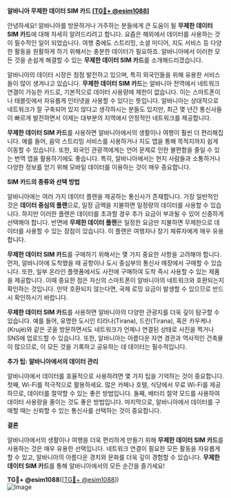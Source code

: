 **알바니아 무제한 데이터 SIM 카드 [[TG💪+ @esim1088](https://t.me/s/esim1088)]**

안녕하세요! 알바니아를 방문하거나 거주하는 분들에게 큰 도움이 될 **무제한 데이터 SIM 카드**에 대해 자세히 알려드리려고 합니다. 요즘은 해외에서 데이터를 사용하는 것이 필수적인 일이 되었습니다. 여행 중에도 스트리밍, 소셜 미디어, 지도 서비스 등 다양한 활동을 원활하게 하기 위해서는 충분한 데이터가 필요하죠. 알바니아에서 이러한 모든 것을 손쉽게 해결할 수 있는 **무제한 데이터 SIM 카드**를 소개해드리겠습니다.

알바니아의 데이터 시장은 점점 발전하고 있으며, 특히 외국인들을 위해 유용한 서비스들이 많이 생겨나고 있습니다. **무제한 데이터 SIM 카드**는 알바니아 전역에서 네트워크 연결이 가능한 카드로, 기본적으로 데이터 사용량에 제한이 없습니다. 이는 스마트폰이나 태블릿에서 자유롭게 인터넷을 사용할 수 있다는 뜻입니다. 알바니아는 상대적으로 네트워크가 잘 구축되어 있지 않다고 생각하시는 분들도 있지만, 최근 몇 년간 통신사들이 빠르게 발전하면서 이제는 대부분의 지역에서 안정적인 네트워크를 제공합니다.

**무제한 데이터 SIM 카드**를 사용하면 알바니아에서의 생활이나 여행이 훨씬 더 편리해집니다. 예를 들어, 음악 스트리밍 서비스를 사용하거나 지도 앱을 통해 목적지까지 쉽게 이동할 수 있습니다. 또한, 외국인 관광객에게는 언어 문제로 인한 불편함을 줄일 수 있는 번역 앱을 활용하기에도 좋습니다. 특히, 알바니아에서는 현지 사람들과 소통하거나 다양한 정보를 얻기 위해 모바일 데이터를 이용하는 것이 매우 중요합니다.

**SIM 카드의 종류와 선택 방법**

알바니아에는 여러 가지 데이터 플랜을 제공하는 통신사가 존재합니다. 가장 일반적인 것은 **데이터 중심의 플랜**으로, 일정 금액을 지불하면 일정량의 데이터를 사용할 수 있습니다. 하지만 이러한 플랜은 데이터를 초과할 경우 추가 요금이 부과될 수 있어 신중하게 선택해야 합니다. 반면에 **무제한 데이터 플랜**은 일정한 요금만 지불하면 무제한으로 데이터를 사용할 수 있는 장점이 있습니다. 이 플랜은 여행자나 장기 체류자에게 매우 유용합니다.

**무제한 데이터 SIM 카드**를 구매하기 위해서는 몇 가지 중요한 사항을 고려해야 합니다. 먼저, 알바니아에 도착했을 때 공항이나 도시 중심부의 통신사 매장에서 구매할 수 있습니다. 또한, 일부 온라인 플랫폼에서도 사전에 구매하여 도착 즉시 사용할 수 있는 제품을 제공합니다. 이때 중요한 점은 자신의 스마트폰이 알바니아의 네트워크와 호환되는지 확인하는 것입니다. 만약 호환되지 않는다면, 국제 로밍 요금이 발생할 수 있으므로 반드시 확인하시기 바랍니다.

**무제한 데이터 SIM 카드**를 사용하면 알바니아의 다양한 관광지를 더욱 깊이 탐구할 수 있습니다. 예를 들어, 유명한 도시인 티라나(Tirana), 드린(Tirana), 혹은 카우케나(Krujë)와 같은 곳을 방문하면서도 네트워크가 언제나 연결된 상태로 사진을 찍거나 SNS에 업로드할 수 있습니다. 또한, 알바니아는 아름다운 자연 경관과 역사적인 건축물이 많으므로, 이 모든 것을 기록하고 공유하는 데 데이터는 필수적입니다.

**추가 팁: 알바니아에서의 데이터 관리**

알바니아에서 데이터를 효율적으로 사용하려면 몇 가지 팁을 기억하는 것이 중요합니다. 첫째, Wi-Fi를 적극적으로 활용하세요. 많은 카페나 호텔, 식당에서 무료 Wi-Fi를 제공하므로, 데이터를 절약할 수 있는 좋은 방법입니다. 둘째, 배터리 절약 모드를 사용하여 데이터 사용량을 줄이는 것도 좋은 방법입니다. 마지막으로, 알바니아에서 데이터를 구매할 때는 신뢰할 수 있는 통신사를 선택하는 것이 중요합니다.

**결론**

알바니아에서의 생활이나 여행을 더욱 편리하게 만들기 위해 **무제한 데이터 SIM 카드**를 사용하는 것은 매우 유용한 선택입니다. 네트워크 연결이 필요한 모든 활동을 자유롭게 할 수 있고, 알바니아의 아름다운 경치와 문화를 더욱 깊이 경험할 수 있습니다. **무제한 데이터 SIM 카드**를 통해 알바니아에서의 모든 순간을 즐기세요!

**TG💪+ @esim1088**([[TG💪+ @esim1088](https://t.me/s/esim1088)])  
![Image](https://i.postimg.cc/Y0z9fWf4/image.png)